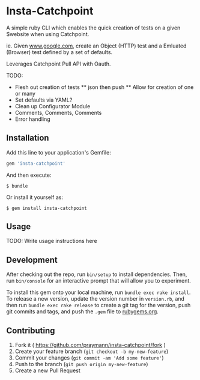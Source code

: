 # Insta-Catchpoint

A simple ruby CLI which enables the quick creation of tests on a given $website when using Catchpoint.

ie. Given www.google.com, create an Object (HTTP) test and a Emluated (Browser) test defined by a set of defaults.

Leverages Catchpoint Pull API with Oauth.

TODO:
* Flesh out creation of tests
** json then push
** Allow for creation of one or many
* Set defaults via YAML?
* Clean up Configurator Module
* Comments, Comments, Comments
* Error handling

## Installation

Add this line to your application's Gemfile:

```ruby
gem 'insta-catchpoint'
```

And then execute:

    $ bundle

Or install it yourself as:

    $ gem install insta-catchpoint

## Usage

TODO: Write usage instructions here

## Development

After checking out the repo, run `bin/setup` to install dependencies. Then, run `bin/console` for an interactive prompt that will allow you to experiment.

To install this gem onto your local machine, run `bundle exec rake install`. To release a new version, update the version number in `version.rb`, and then run `bundle exec rake release` to create a git tag for the version, push git commits and tags, and push the `.gem` file to [rubygems.org](https://rubygems.org).

## Contributing

1. Fork it ( https://github.com/praymann/insta-catchpoint/fork )
2. Create your feature branch (`git checkout -b my-new-feature`)
3. Commit your changes (`git commit -am 'Add some feature'`)
4. Push to the branch (`git push origin my-new-feature`)
5. Create a new Pull Request

